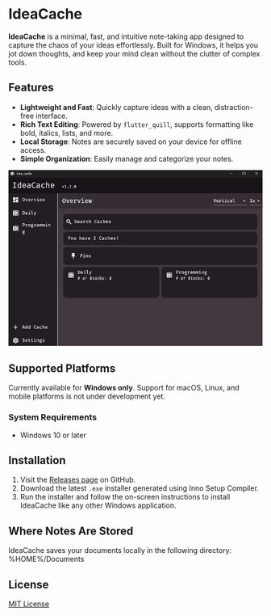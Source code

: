 # IdeaCache

**IdeaCache** is a minimal, fast, and intuitive note-taking app designed to capture the chaos of your ideas effortlessly. Built for Windows, it helps you jot down thoughts, and keep your mind clean without the clutter of complex tools.

## Features
- **Lightweight and Fast**: Quickly capture ideas with a clean, distraction-free interface.
- **Rich Text Editing**: Powered by `flutter_quill`, supports formatting like bold, italics, lists, and more.
- **Local Storage**: Notes are securely saved on your device for offline access.
- **Simple Organization**: Easily manage and categorize your notes.

![image](./demo/demo.jpg)

## Supported Platforms
Currently available for **Windows only**. Support for macOS, Linux, and mobile platforms is not under development yet.

### System Requirements
- Windows 10 or later

## Installation
1. Visit the [Releases page](https://github.com/undefinedpatient/idea_cache/releases) on GitHub.
2. Download the latest `.exe` installer generated using Inno Setup Compiler.
3. Run the installer and follow the on-screen instructions to install IdeaCache like any other Windows application.

## Where Notes Are Stored
IdeaCache saves your documents locally in the following directory: %HOME%/Documents

## License
[MIT License](https://choosealicense.com/licenses/mit/)

